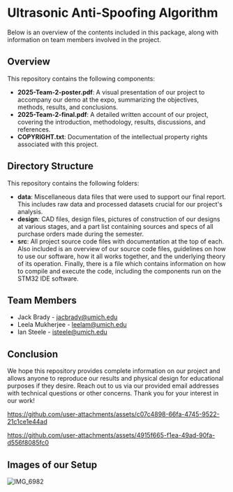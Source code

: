 # Ultrasonic Anti-Spoofing Algorithm

Below is an overview of the contents included in this package, along with information on team members involved in the project.

## Overview

This repository contains the following components:

- **2025-Team-2-poster.pdf**: A visual presentation of our project to accompany our demo at the expo, summarizing the objectives, methods, results, and conclusions.
- **2025-Team-2-final.pdf**: A detailed written account of our project, covering the introduction, methodology, results, discussions, and references.
- **COPYRIGHT.txt**: Documentation of the intellectual property rights associated with this project.

## Directory Structure

This repository contains the following folders:

- **data**: Miscellaneous data files that were used to support our final report. This includes raw data and processed datasets crucial for our project's analysis.
- **design**: CAD files, design files, pictures of construction of our designs at various stages, and a part list containing sources and specs of all purchase orders made during the semester.
- **src**: All project source code files with documentation at the top of each. Also included is an overview of our source code files, guidelines on how to use our software, how it all works together, and the underlying theory of its operation. Finally, there is a file which contains information on how to compile and execute the code, including the components run on the STM32 IDE software.

## Team Members

- Jack Brady - [jacbrady@umich.edu](mailto:jacbrady@umich.edu)
- Leela Mukherjee - [leelam@umich.edu](mailto:leelam@umich.edu)
- Ian Steele - [isteele@umich.edu](mailto:isteele@umich.edu)

## Conclusion

We hope this repository provides complete information on our project and allows anyone to reproduce our results and physical design for educational purposes if they desire. Reach out to us via our provided email addresses with technical questions or other concerns. Thank you for your interest in our work!



https://github.com/user-attachments/assets/c07c4898-66fa-4745-9522-21c1ce1e44ad



https://github.com/user-attachments/assets/4915f665-f1ea-49ad-90fa-d556f8085fc0



## Images of our Setup
![IMG_6982](https://github.com/user-attachments/assets/853cbf2c-87ab-46b4-a304-941e99feff46)
